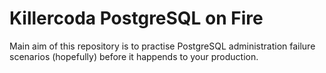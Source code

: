 # Killercoda PostgreSQL on Fire

Main aim of this repository is to practise PostgreSQL administration failure scenarios (hopefully) before it happends to your production.
